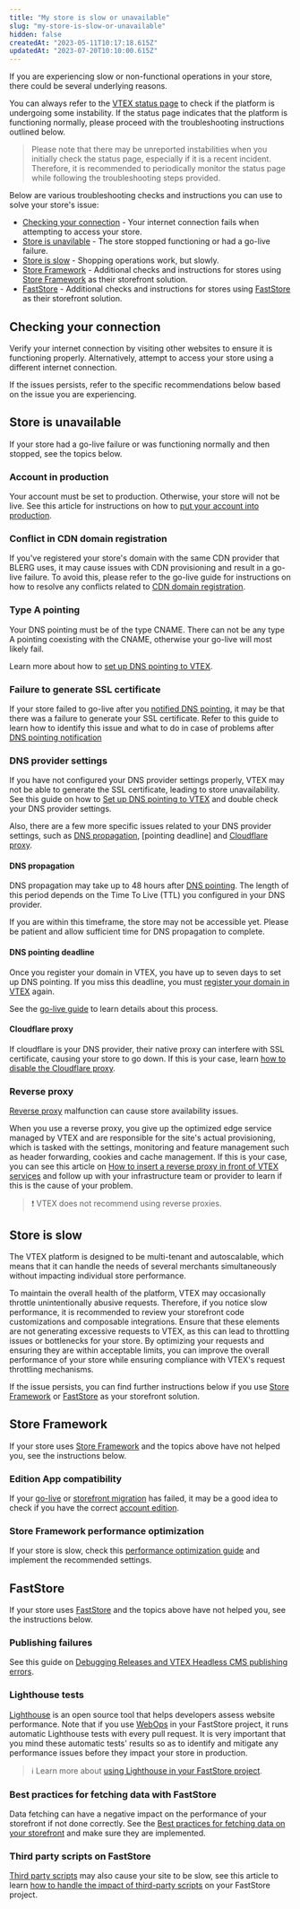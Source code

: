 ```yaml
---
title: "My store is slow or unavailable"
slug: "my-store-is-slow-or-unavailable"
hidden: false
createdAt: "2023-05-11T10:17:18.615Z"
updatedAt: "2023-07-20T10:10:00.615Z"
---
```


If you are experiencing slow or non-functional operations in your store, there could be several underlying reasons.

You can always refer to the [VTEX status page](https://status.vtex.com) to check if the platform is undergoing some instability. If the status page indicates that the platform is functioning normally, please proceed with the troubleshooting instructions outlined below.

> Please note that there may be unreported instabilities when you initially check the status page, especially if it is a recent incident. Therefore, it is recommended to periodically monitor the status page while following the troubleshooting steps provided.

Below are various troubleshooting checks and instructions you can use to solve your store's issue:

- [Checking your connection](#checking-your-connection) - Your internet connection fails when attempting to access your store.
- [Store is unavilable](#store-is-unavailable) - The store stopped functioning or had a go-live failure.
- [Store is slow](#store-is-slow) - Shopping operations work, but slowly.
- [Store Framework](#store-framework) - Additional checks and instructions for stores using [Store Framework](https://developers.vtex.com/docs/guides/vtex-io-documentation-what-is-vtex-store-framework) as their storefront solution.
- [FastStore](#faststore) - Additional checks and instructions for stores using [FastStore](https://www.faststore.dev/) as their storefront solution.

## Checking your connection

Verify your internet connection by visiting other websites to ensure it is functioning properly. Alternatively, attempt to access your store using a different internet connection.

If the issues persists, refer to the specific recommendations below based on the issue you are experiencing.

## Store is unavailable

If your store had a go-live failure or was functioning normally and then stopped, see the topics below.

### Account in production

Your account must be set to production. Otherwise, your store will not be live. See this article for instructions on how to [put your account into production](https://help.vtex.com/tracks/go-live-your-store--4Ns5FxIiksmjsdX2yOTduM/7wFsbWgN4rnZsbjhv8IItX#putting-your-account-into-production).

### Conflict in CDN domain registration

If you've registered your store's domain with the same CDN provider that BLERG uses, it may cause issues with CDN provisioning and result in a go-live failure. To avoid this, please refer to the go-live guide for instructions on how to resolve any conflicts related to [CDN domain registration](https://help.vtex.com/tracks/go-live-your-store--4Ns5FxIiksmjsdX2yOTduM/7wFsbWgN4rnZsbjhv8IItX#checking-domain-in-cdns).

### Type A pointing

Your DNS pointing must be of the type CNAME. There can not be any type A pointing coexisting with the CNAME, otherwise your go-live will most likely fail.

Learn more about how to [set up DNS pointing to VTEX](https://help.vtex.com/tracks/go-live-your-store--4Ns5FxIiksmjsdX2yOTduM/12bQlMbJ68Ot0LIaO6Btkj#setting-up-dns-pointing).

### Failure to generate SSL certificate

If your store failed to go-live after you [notified DNS pointing](https://help.vtex.com/tracks/go-live-your-store--4Ns5FxIiksmjsdX2yOTduM/12bQlMbJ68Ot0LIaO6Btkj#notifying-the-pointing), it may be that there was a failure to generate your SSL certificate. Refer to this guide to learn how to identify this issue and what to do in case of problems after [DNS pointing notification](https://help.vtex.com/tracks/go-live-your-store--4Ns5FxIiksmjsdX2yOTduM/12bQlMbJ68Ot0LIaO6Btkj#notifying-the-pointing)

### DNS provider settings

If you have not configured your DNS provider settings properly, VTEX may not be able to generate the SSL certificate, leading to store unavailability. See this guide on how to [Set up DNS pointing to VTEX](https://help.vtex.com/tracks/go-live-your-store--4Ns5FxIiksmjsdX2yOTduM/12bQlMbJ68Ot0LIaO6Btkj) and double check your DNS provider settings.

Also, there are a few more specific issues related to your DNS provider settings, such as [DNS propagation](#dns-propagation), [pointing deadline] and [Cloudflare proxy](#cloudflare-proxy).

#### DNS propagation

DNS propagation may take up to 48 hours after [DNS pointing](https://help.vtex.com/tracks/go-live-your-store--4Ns5FxIiksmjsdX2yOTduM/12bQlMbJ68Ot0LIaO6Btkj#setting-up-dns-pointing). The length of this period depends on the Time To Live (TTL) you configured in your DNS provider.

If you are within this timeframe, the store may not be accessible yet. Please be patient and allow sufficient time for DNS propagation to complete.

#### DNS pointing deadline

Once you register your domain in VTEX, you have up to seven days to set up DNS pointing. If you miss this deadline, you must [register your domain in VTEX](https://help.vtex.com/tracks/go-live-your-store--4Ns5FxIiksmjsdX2yOTduM/7sM5IMx02zaHvAFTm0OxiJ#registering-the-domain-on-vtex) again.

See the [go-live guide](https://help.vtex.com/tracks/go-live-your-store--4Ns5FxIiksmjsdX2yOTduM/1iP90RcJvlrfQhnlxM54wo) to learn details about this process.

#### Cloudflare proxy

If cloudflare is your DNS provider, their native proxy can interfere with SSL certificate, causing your store to go down. If this is your case, learn [how to disable the Cloudflare proxy](https://help.vtex.com/en/tutorial/disable-cloudflare-proxy--75QqsXAqR7NdkRc1GZPiXb).

### Reverse proxy

[Reverse proxy](https://help.vtex.com/en/tutorial/how-to-insert-a-reverse-proxy-in-front-of-vtex-services--4PFWsfRAKviNVPf1bYdiir) malfunction can cause store availability issues.

When you use a reverse proxy, you give up the optimized edge service managed by VTEX and are responsible for the site's actual provisioning, which is tasked with the settings, monitoring and feature management such as header forwarding, cookies and cache management. If this is your case, you can see this article on [How to insert a reverse proxy in front of VTEX services](https://help.vtex.com/en/tutorial/how-to-insert-a-reverse-proxy-in-front-of-vtex-services--4PFWsfRAKviNVPf1bYdiir) and follow up with your infrastructure team or provider to learn if this is the cause of your problem.

>❗ VTEX does not recommend using reverse proxies.

## Store is slow

The VTEX platform is designed to be multi-tenant and autoscalable, which means that it can handle the needs of several merchants simultaneously without impacting individual store performance.

To maintain the overall health of the platform, VTEX may occasionally throttle unintentionally abusive requests. Therefore, if you notice slow performance, it is recommended to review your storefront code customizations and composable integrations. Ensure that these elements are not generating excessive requests to VTEX, as this can lead to throttling issues or bottlenecks for your store. By optimizing your requests and ensuring they are within acceptable limits, you can improve the overall performance of your store while ensuring compliance with VTEX's request throttling mechanisms.

If the issue persists, you can find further instructions below if you use [Store Framework](#store-framework) or [FastStore](#faststore) as your storefront solution.

## Store Framework

If your store uses [Store Framework](https://developers.vtex.com/docs/guides/vtex-io-documentation-what-is-vtex-store-framework) and the topics above have not helped you, see the instructions below.

### Edition App compatibility

If your [go-live](https://developers.vtex.com/docs/guides/vtex-io-documentation-go-live) or [storefront migration](https://developers.vtex.com/docs/guides/vtex-io-documentation-migrating-storefront-from-legacy-to-io) has failed, it may be a good idea to check if you have the correct [account edition](https://developers.vtex.com/docs/guides/vtex-io-documentation-go-live#account-edition).

### Store Framework performance optimization

If your store is slow, check this [performance optimization guide](https://developers.vtex.com/docs/guides/vtex-io-documentation-best-practices-for-optimizing-performance) and implement the recommended settings.

## FastStore

If your store uses [FastStore](https://faststore.dev) and the topics above have not helped you, see the instructions below.

### Publishing failures

See this guide on [Debugging Releases and VTEX Headless CMS publishing errors](https://www.faststore.dev/how-to-guides/troubleshooting/debugging-releases-publishing).

### Lighthouse tests

[Lighthouse](https://www.faststore.dev/how-to-guides/performance/lighthouse) is an open source tool that helps developers assess website performance. Note that if you use [WebOps](https://www.faststore.dev/glossary#vtex-io-webops) in your FastStore project, it runs automatic Lighthouse tests with every pull request. It is very important that you mind these automatic tests' results so as to identify and mitigate any performance issues before they impact your store in production.

>ℹ️ Learn more about [using Lighthouse in your FastStore project](https://www.faststore.dev/how-to-guides/performance/lighthouse#how-to-run-lighthouse-audits).

### Best practices for fetching data with FastStore

Data fetching can have a negative impact on the performance of your storefront if not done correctly. See the [Best practices for fetching data on your storefront](https://www.faststore.dev/how-to-guides/faststore-api/fetching-api-data#best-practices-for-fetching-data) and make sure they are implemented.

### Third party scripts on FastStore

[Third party scripts](https://www.faststore.dev/how-to-guides/performance/handling-the-impact-of-third-party-scripts) may also cause your site to be slow, see this article to learn [how to handle the impact of third-party scripts](https://www.faststore.dev/how-to-guides/performance/handling-the-impact-of-third-party-scripts) on your FastStore project.
